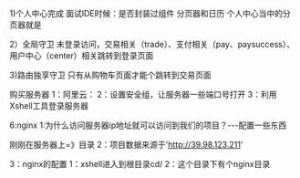 1)个人中心完成
面试IDE时候：是否封装过组件
分页器和日历
个人中心当中的分页器就是

2）全局守卫
未登录访问，交易相关（trade）、支付相关（pay、paysuccess）、用户中心（center）相关跳转到登录页面

3)路由独享守卫
只有从购物车页面才能个跳转到交易页面

购买服务器
1：阿里云：
2：设置安全组，让服务器一些端口号打开
3：利用Xshell工具登录服务器

6:nginx
1:为什么访问服务器ip地址就可以访问到我们的项目？---配置一些东西

刚刚在服务器上=》目录
2：项目数据来源于'http://39.98.123.211'

3：nginx的配置
1：xshell进入到根目录cd/
2：这个目录下有个nginx目录
